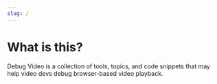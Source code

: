 ```yaml
---
slug: /
---
```


# What is this?

Debug Video is a collection of tools, topics, and code snippets that may help video devs debug browser-based video playback.
